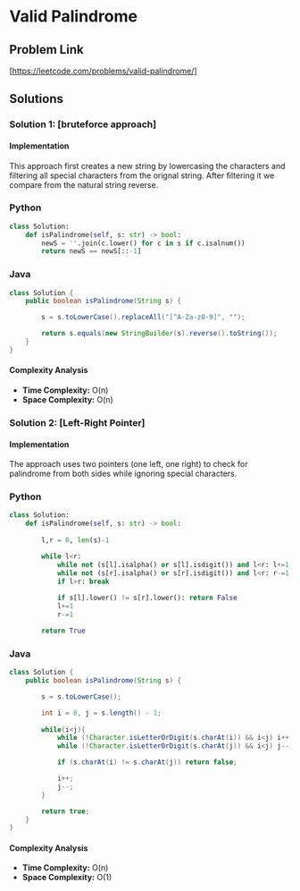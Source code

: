 # Valid Palindrome

## Problem Link

[https://leetcode.com/problems/valid-palindrome/]

## Solutions

### Solution 1: [bruteforce approach]

#### Implementation

This approach first creates a new string by lowercasing the characters and filtering all special characters from the orignal string. After filtering it we compare from the natural string reverse.

### Python

```python
class Solution:
    def isPalindrome(self, s: str) -> bool:
        newS = ''.join(c.lower() for c in s if c.isalnum())
        return newS == newS[::-1]

```

### Java

```java
class Solution {
    public boolean isPalindrome(String s) {

        s = s.toLowerCase().replaceAll("[^A-Za-z0-9]", "");

        return s.equals(new StringBuilder(s).reverse().toString());
    }
}
```

#### Complexity Analysis

- **Time Complexity:** O(n)
- **Space Complexity:** O(n)


### Solution 2: [Left-Right Pointer]

#### Implementation

The approach uses two pointers (one left, one right) to check for palindrome from both sides while ignoring special characters.

### Python

```python
class Solution:
    def isPalindrome(self, s: str) -> bool:
        
        l,r = 0, len(s)-1

        while l<r:
            while not (s[l].isalpha() or s[l].isdigit()) and l<r: l+=1
            while not (s[r].isalpha() or s[r].isdigit()) and l<r: r-=1
            if l>r: break
            
            if s[l].lower() != s[r].lower(): return False
            l+=1
            r-=1

        return True
```

### Java

```java
class Solution {
    public boolean isPalindrome(String s) {

        s = s.toLowerCase();

        int i = 0, j = s.length() - 1;
        
        while(i<j){
            while (!Character.isLetterOrDigit(s.charAt(i)) && i<j) i++;
            while (!Character.isLetterOrDigit(s.charAt(j)) && i<j) j--;

            if (s.charAt(i) != s.charAt(j)) return false;

            i++;
            j--;
        }

        return true;
    }
}

```

#### Complexity Analysis

- **Time Complexity:** O(n)
- **Space Complexity:** O(1)